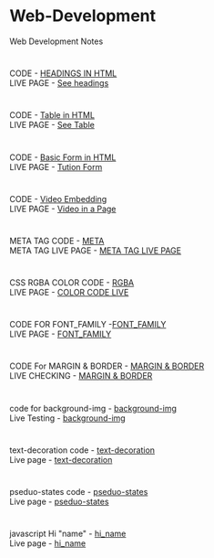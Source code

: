 # Web-Development
Web Development Notes
#
 CODE -  [HEADINGS IN HTML](https://github.com/keshavgbpecdelhi/Web-Development/blob/master/types_of_headings.html "h-tag")
<br> LIVE PAGE - [See headings](https://keshavgbpecdelhi.github.io/Web-Development/types_of_headings.html "h-tag")
 <br>
 #
#
CODE - [Table in HTML](https://github.com/keshavgbpecdelhi/Web-Development/blob/master/a_simple_table_in_html.html)
<br>LIVE PAGE - [See Table](https://keshavgbpecdelhi.github.io/Web-Development/a_simple_table_in_html.html)
<br>
#
#
 CODE -  [Basic Form in HTML](https://github.com/keshavgbpecdelhi/Web-Development/blob/master/Basic_form.html)
<br> LIVE PAGE - [Tution Form](https://keshavgbpecdelhi.github.io/Web-Development/Basic_form.html)
 <br>
 #
#
 CODE -  [Video Embedding](https://github.com/keshavgbpecdelhi/Web-Development/blob/master/video_embedding.html)
<br> LIVE PAGE - [Video in a Page](https://keshavgbpecdelhi.github.io/Web-Development/video_embedding.html)
 <br>
#
#
 META TAG CODE  -  [META](https://raw.githubusercontent.com/keshavgbpecdelhi/Web-Development/master/meta_tag.html)
<br> META TAG LIVE PAGE - [META TAG LIVE PAGE]( https://keshavgbpecdelhi.github.io/Web-Development/meta_tag.html)
 <br>
  #
#
CSS RGBA COLOR CODE  -  [RGBA](https://github.com/keshavgbpecdelhi/Web-Development/tree/master/css-1)
<br> LIVE PAGE - [COLOR CODE LIVE](https://keshavgbpecdelhi.github.io/Web-Development/css-1/)
 <br>
  #
#
 CODE FOR FONT_FAMILY -[FONT_FAMILY](https://github.com/keshavgbpecdelhi/Web-Development/tree/master/css-2/font-family)
<br> LIVE PAGE - [FONT_FAMILY](https://keshavgbpecdelhi.github.io/Web-Development/css-2/font-family/index.html
)
 <br>
   #
#
CODE For MARGIN & BORDER -  [MARGIN & BORDER](https://github.com/keshavgbpecdelhi/Web-Development/tree/master/css-3/margin-border)
<br> LIVE CHECKING - [MARGIN & BORDER](https://keshavgbpecdelhi.github.io/Web-Development/css-3/margin-border/index.html)
 <br>
 #
#
code for background-img -  [background-img](https://github.com/keshavgbpecdelhi/Web-Development/tree/master/css-4/background-img)
<br> Live Testing - [background-img](https://keshavgbpecdelhi.github.io/Web-Development/css-4/background-img/index.html)
 <br>
 #
#
text-decoration code -  [text-decoration](https://github.com/keshavgbpecdelhi/Web-Development/tree/master/css-5/text-decoration)
<br> Live page - [text-decoration](https://keshavgbpecdelhi.github.io/Web-Development/css-5/text-decoration/index.html)
 <br>
 #
#
pseduo-states code -  [pseduo-states](https://github.com/keshavgbpecdelhi/Web-Development/tree/master/css-6/pseduo-states)
<br> Live page - [pseduo-states](https://keshavgbpecdelhi.github.io/Web-Development/css-6/pseduo-states/index.html)
 <br>
 #
#
javascript Hi "name" -  [hi_name](https://github.com/keshavgbpecdelhi/Web-Development/tree/master/javascript/hi_name)
<br> Live page - [hi_name](https://keshavgbpecdelhi.github.io/Web-Development/javascript/hi_name/index.html)
 <br>
